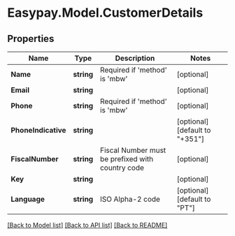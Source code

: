 # Easypay.Model.CustomerDetails
## Properties

Name | Type | Description | Notes
------------ | ------------- | ------------- | -------------
**Name** | **string** | Required if &#39;method&#39; is &#39;mbw&#39; | [optional] 
**Email** | **string** |  | [optional] 
**Phone** | **string** | Required if &#39;method&#39; is &#39;mbw&#39; | [optional] 
**PhoneIndicative** | **string** |  | [optional] [default to "+351"]
**FiscalNumber** | **string** | Fiscal Number must be prefixed with country code | [optional] 
**Key** | **string** |  | [optional] 
**Language** | **string** | ISO Alpha-2 code | [optional] [default to "PT"]

[[Back to Model list]](../README.md#documentation-for-models) [[Back to API list]](../README.md#documentation-for-api-endpoints) [[Back to README]](../README.md)

